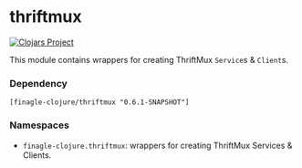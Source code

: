 # thriftmux

[![Clojars Project](https://img.shields.io/clojars/v/finagle-clojure/thriftmux.svg)](https://clojars.org/finagle-clojure/thriftmux)

This module contains wrappers for creating ThriftMux `Service`s & `Client`s.

### Dependency

    [finagle-clojure/thriftmux "0.6.1-SNAPSHOT"]


### Namespaces

* `finagle-clojure.thriftmux`: wrappers for creating ThriftMux Services & Clients.
